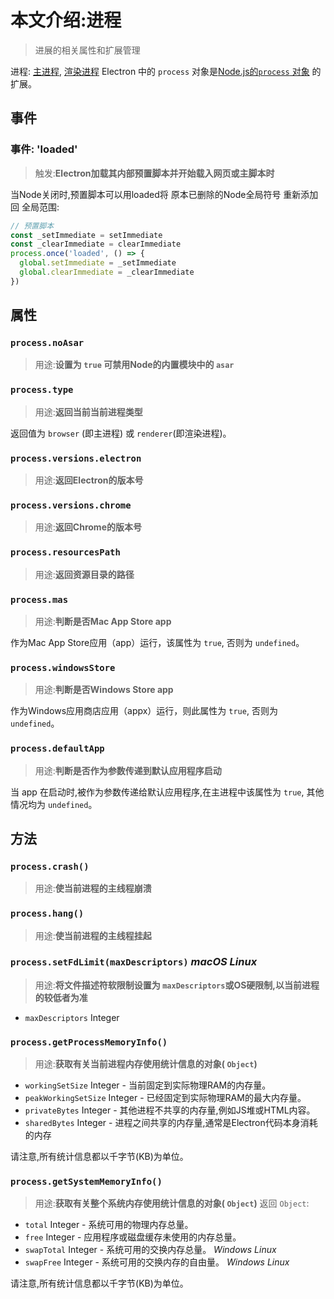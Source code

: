# 本文介绍:进程

> 进展的相关属性和扩展管理

进程: [主进程](../glossary.md#main-process), [渲染进程](../glossary.md#renderer-process)
Electron 中的 `process` 对象是[Node.js的`process` 对象](https://nodejs.org/api/process.html) 的扩展。

## 事件

### 事件: 'loaded'
> 触发:**Electron加载其内部预置脚本并开始载入网页或主脚本时**

当Node关闭时,预置脚本可以用loaded将 原本已删除的Node全局符号 重新添加回 全局范围:
```JavaScript
// 预置脚本
const _setImmediate = setImmediate
const _clearImmediate = clearImmediate
process.once('loaded', () => {
  global.setImmediate = _setImmediate
  global.clearImmediate = _clearImmediate
})
```

## 属性

### `process.noAsar`
> 用途:**设置为 `true` 可禁用Node的内置模块中的 `asar`**

### `process.type`
> 用途:**返回当前当前进程类型**

返回值为 `browser` (即主进程) 或 `renderer`(即渲染进程)。

### `process.versions.electron`
> 用途:**返回Electron的版本号**

### `process.versions.chrome`
> 用途:**返回Chrome的版本号**

### `process.resourcesPath`
> 用途:**返回资源目录的路径**

### `process.mas`
> 用途:**判断是否Mac App Store app**

作为Mac App Store应用（app）运行，该属性为 `true`, 否则为 `undefined`。

### `process.windowsStore`
> 用途:**判断是否Windows Store app**

作为Windows应用商店应用（appx）运行，则此属性为 `true`, 否则为 `undefined`。

### `process.defaultApp`
> 用途:**判断是否作为参数传递到默认应用程序启动**

当 app 在启动时,被作为参数传递给默认应用程序,在主进程中该属性为 `true`, 其他情况均为 `undefined`。

## 方法

### `process.crash()`
> 用途:**使当前进程的主线程崩溃**

### `process.hang()`
> 用途:**使当前进程的主线程挂起**

### `process.setFdLimit(maxDescriptors)` _macOS_ _Linux_
> 用途:**将文件描述符软限制设置为 `maxDescriptors`或OS硬限制,以当前进程的较低者为准**

* `maxDescriptors` Integer

### `process.getProcessMemoryInfo()`
> 用途:**获取有关当前进程内存使用统计信息的对象( `Object`)**

* `workingSetSize` Integer  - 当前固定到实际物理RAM的内存量。
* `peakWorkingSetSize` Integer  - 已经固定到实际物理RAM的最大内存量。
* `privateBytes` Integer  - 其他进程不共享的内存量,例如JS堆或HTML内容。
* `sharedBytes` Integer  - 进程之间共享的内存量,通常是Electron代码本身消耗的内存

请注意,所有统计信息都以千字节(KB)为单位。

### `process.getSystemMemoryInfo()`
> 用途:**获取有关整个系统内存使用统计信息的对象( `Object`)**
返回 `Object`:
* `total` Integer  - 系统可用的物理内存总量。
* `free` Integer  - 应用程序或磁盘缓存未使用的内存总量。
* `swapTotal` Integer  - 系统可用的交换内存总量。 _Windows_ _Linux_
* `swapFree` Integer  - 系统可用的交换内存的自由量。 _Windows_ _Linux_

请注意,所有统计信息都以千字节(KB)为单位。